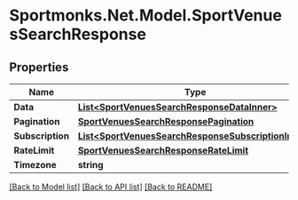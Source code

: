 # Sportmonks.Net.Model.SportVenuesSearchResponse

## Properties

Name | Type | Description | Notes
------------ | ------------- | ------------- | -------------
**Data** | [**List&lt;SportVenuesSearchResponseDataInner&gt;**](SportVenuesSearchResponseDataInner.md) |  | [optional] 
**Pagination** | [**SportVenuesSearchResponsePagination**](SportVenuesSearchResponsePagination.md) |  | [optional] 
**Subscription** | [**List&lt;SportVenuesSearchResponseSubscriptionInner&gt;**](SportVenuesSearchResponseSubscriptionInner.md) |  | [optional] 
**RateLimit** | [**SportVenuesSearchResponseRateLimit**](SportVenuesSearchResponseRateLimit.md) |  | [optional] 
**Timezone** | **string** |  | [optional] 

[[Back to Model list]](../README.md#documentation-for-models) [[Back to API list]](../README.md#documentation-for-api-endpoints) [[Back to README]](../README.md)

